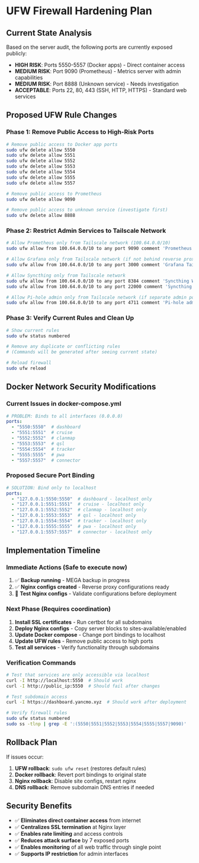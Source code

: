 # UFW Firewall Hardening Plan

## Current State Analysis
Based on the server audit, the following ports are currently exposed publicly:
- **HIGH RISK**: Ports 5550-5557 (Docker apps) - Direct container access
- **MEDIUM RISK**: Port 9090 (Prometheus) - Metrics server with admin capabilities
- **MEDIUM RISK**: Port 8888 (Unknown service) - Needs investigation
- **ACCEPTABLE**: Ports 22, 80, 443 (SSH, HTTP, HTTPS) - Standard web services

## Proposed UFW Rule Changes

### Phase 1: Remove Public Access to High-Risk Ports
```bash
# Remove public access to Docker app ports
sudo ufw delete allow 5550
sudo ufw delete allow 5551  
sudo ufw delete allow 5552
sudo ufw delete allow 5553
sudo ufw delete allow 5554
sudo ufw delete allow 5555
sudo ufw delete allow 5557

# Remove public access to Prometheus
sudo ufw delete allow 9090

# Remove public access to unknown service (investigate first)
sudo ufw delete allow 8888
```

### Phase 2: Restrict Admin Services to Tailscale Network
```bash
# Allow Prometheus only from Tailscale network (100.64.0.0/10)
sudo ufw allow from 100.64.0.0/10 to any port 9090 comment 'Prometheus Tailscale only'

# Allow Grafana only from Tailscale network (if not behind reverse proxy)
sudo ufw allow from 100.64.0.0/10 to any port 3000 comment 'Grafana Tailscale only'

# Allow Syncthing only from Tailscale network
sudo ufw allow from 100.64.0.0/10 to any port 8384 comment 'Syncthing WebUI Tailscale only'
sudo ufw allow from 100.64.0.0/10 to any port 22000 comment 'Syncthing Sync Tailscale only'

# Allow Pi-hole admin only from Tailscale network (if separate admin port)
sudo ufw allow from 100.64.0.0/10 to any port 4711 comment 'Pi-hole admin Tailscale only'
```

### Phase 3: Verify Current Rules and Clean Up
```bash
# Show current rules
sudo ufw status numbered

# Remove any duplicate or conflicting rules
# (Commands will be generated after seeing current state)

# Reload firewall
sudo ufw reload
```

## Docker Network Security Modifications

### Current Issues in docker-compose.yml
```yaml
# PROBLEM: Binds to all interfaces (0.0.0.0)
ports:
  - "5550:5550"  # dashboard
  - "5551:5551"  # cruise
  - "5552:5552"  # clanmap
  - "5553:5553"  # qsl
  - "5554:5554"  # tracker
  - "5555:5555"  # pwa
  - "5557:5557"  # connector
```

### Proposed Secure Port Binding
```yaml
# SOLUTION: Bind only to localhost
ports:
  - "127.0.0.1:5550:5550"  # dashboard - localhost only
  - "127.0.0.1:5551:5551"  # cruise - localhost only
  - "127.0.0.1:5552:5552"  # clanmap - localhost only
  - "127.0.0.1:5553:5553"  # qsl - localhost only
  - "127.0.0.1:5554:5554"  # tracker - localhost only
  - "127.0.0.1:5555:5555"  # pwa - localhost only
  - "127.0.0.1:5557:5557"  # connector - localhost only
```

## Implementation Timeline

### Immediate Actions (Safe to execute now)
1. ✅ **Backup running** - MEGA backup in progress
2. ✅ **Nginx configs created** - Reverse proxy configurations ready
3. 🔄 **Test Nginx configs** - Validate configurations before deployment

### Next Phase (Requires coordination)
1. **Install SSL certificates** - Run certbot for all subdomains
2. **Deploy Nginx configs** - Copy server blocks to sites-available/enabled
3. **Update Docker compose** - Change port bindings to localhost
4. **Update UFW rules** - Remove public access to high ports
5. **Test all services** - Verify functionality through subdomains

### Verification Commands
```bash
# Test that services are only accessible via localhost
curl -I http://localhost:5550  # Should work
curl -I http://public_ip:5550  # Should fail after changes

# Test subdomain access
curl -I https://dashboard.yancmo.xyz  # Should work after deployment

# Verify firewall rules
sudo ufw status numbered
sudo ss -tlnp | grep -E ':(5550|5551|5552|5553|5554|5555|5557|9090)'
```

## Rollback Plan
If issues occur:
1. **UFW rollback**: `sudo ufw reset` (restores default rules)
2. **Docker rollback**: Revert port bindings to original state
3. **Nginx rollback**: Disable site configs, restart nginx
4. **DNS rollback**: Remove subdomain DNS entries if needed

## Security Benefits
- ✅ **Eliminates direct container access** from internet
- ✅ **Centralizes SSL termination** at Nginx layer
- ✅ **Enables rate limiting** and access controls
- ✅ **Reduces attack surface** by 7 exposed ports
- ✅ **Enables monitoring** of all web traffic through single point
- ✅ **Supports IP restriction** for admin interfaces
